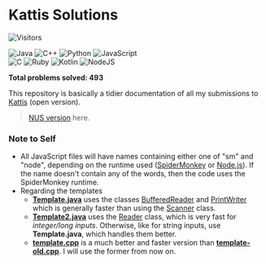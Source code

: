 # Kattis Solutions
![Visitors](https://count.getloli.com/get/@RussellDash332)

<img alt="Java" src="https://img.shields.io/badge/java-%23ED8B00.svg?&style=for-the-badge&logo=java&logoColor=white"/> <img alt="C++" src="https://img.shields.io/badge/c++%20-%2300599C.svg?&style=for-the-badge&logo=c%2B%2B&ogoColor=white"/> <img alt="Python" src="https://img.shields.io/badge/python%20-%2314354C.svg?&style=for-the-badge&logo=python&logoColor=white"/> <img alt="JavaScript" src="https://img.shields.io/badge/javascript%20-%23323330.svg?&style=for-the-badge&logo=javascript&logoColor=%23F7DF1E"/> <br> <img alt="C" src="https://img.shields.io/badge/c%20-%2300599C.svg?&style=for-the-badge&logo=c&logoColor=white"/> <img alt="Ruby" src="https://img.shields.io/badge/ruby-%23CC342D.svg?&style=for-the-badge&logo=ruby&logoColor=white"/> <img alt="Kotlin" src="https://img.shields.io/badge/kotlin-%230095D5.svg?&style=for-the-badge&logo=kotlin&logoColor=white"/> <img alt="NodeJS" src="https://img.shields.io/badge/node.js%20-%2343853D.svg?&style=for-the-badge&logo=node.js&logoColor=white"/>

**Total problems solved: 493**

This repository is basically a tidier documentation of all my submissions to [Kattis](https://open.kattis.com/) (open version).
> [NUS version](https://nus.kattis.com/) here.

### Note to Self
+ All JavaScript files will have names containing either one of "sm" and "node", depending on the runtime used ([SpiderMonkey](https://en.wikipedia.org/wiki/SpiderMonkey) or [Node.js](https://en.wikipedia.org/wiki/Node.js)). If the name doesn't contain any of the words, then the code uses the SpiderMonkey runtime.
+ Regarding the templates
    + [**Template.java**](https://github.com/RussellDash332/kattis/tree/main/templates/Template.java) uses the classes [BufferedReader](https://docs.oracle.com/javase/8/docs/api/java/io/BufferedReader.html) and [PrintWriter](https://docs.oracle.com/javase/8/docs/api/java/io/PrintWriter.html) which is generally faster than using the [Scanner](https://docs.oracle.com/javase/8/docs/api/java/util/Scanner.html) class.
    + [**Template2.java**](https://github.com/RussellDash332/kattis/tree/main/templates/Template2.java) uses the [Reader](https://docs.oracle.com/javase/7/docs/api/java/io/Reader.html) class, which is very fast for *integer/long inputs*. Otherwise, like for string inputs, use **Template.java**, which handles them better.
    + [**template.cpp**](https://github.com/RussellDash332/kattis/tree/main/templates/template.cpp) is a much better and faster version than [**template-old.cpp**](https://github.com/RussellDash332/kattis/tree/main/templates/template-old.cpp). I will use the former from now on.
